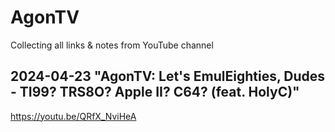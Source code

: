 # AgonTV
Collecting all links &amp; notes from YouTube channel


## 2024-04-23 "AgonTV: Let's EmulEighties, Dudes - TI99? TRS8O? Apple II? C64? (feat. HolyC)"
https://youtu.be/QRfX_NviHeA
